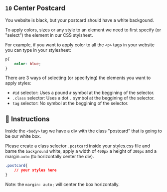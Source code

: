 ## `10` Center Postcard

You website is black, but your postcard should have a white backgound.

To apply colors, sizes or any style to an element we need to first specify (or "select") the element in our CSS stylsheet.

For example, if you want to apply color to all the `<p>` tags in your website you can type in your stylesheet:

```css
p{
    color: blue;
}
```

There are 3 ways of selecting (or specifying) the elements you want to apply styles: 
- `#id` selector: Uses a pound `#` symbol at the beggining of the selector.
- `.class` selector: Uses a dot `.`  symbol at the beggining of the selector.
- `tag` selector: No symbol at the beggining of the selector.

## 📝 Instructions

Inside the `<body>` tag we have a div with the class "postcard" that is going to be our white box.

Please create a class selector `.postcard` inside your styles.css file and bame the `background` white, apply a width of `400px` a height of `300px` and a margin `auto` (to horizontally center the div).

```css
.postcard{
    // your styles here
}
```

Note: the `margin: auto;` will center the box horizontally.